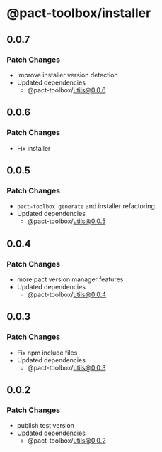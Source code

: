 # @pact-toolbox/installer

## 0.0.7

### Patch Changes

- Improve installer version detection
- Updated dependencies
  - @pact-toolbox/utils@0.0.6

## 0.0.6

### Patch Changes

- Fix installer

## 0.0.5

### Patch Changes

- `pact-toolbox generate` and installer refactoring
- Updated dependencies
  - @pact-toolbox/utils@0.0.5

## 0.0.4

### Patch Changes

- more pact version manager features
- Updated dependencies
  - @pact-toolbox/utils@0.0.4

## 0.0.3

### Patch Changes

- Fix npm include files
- Updated dependencies
  - @pact-toolbox/utils@0.0.3

## 0.0.2

### Patch Changes

- publish test version
- Updated dependencies
  - @pact-toolbox/utils@0.0.2
